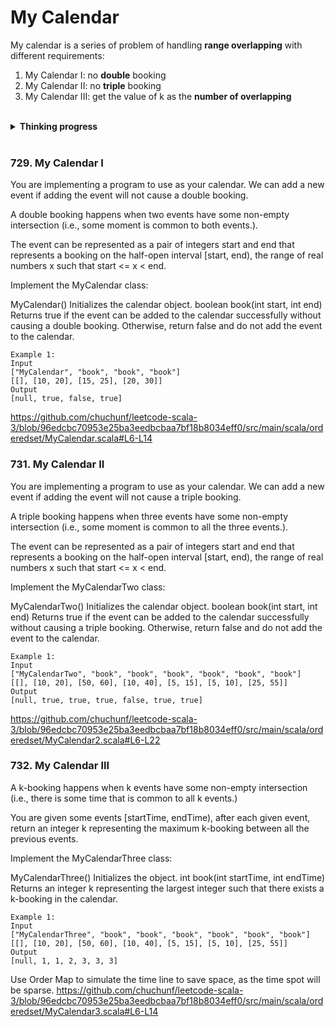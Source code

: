 # My Calendar
My calendar is a series of problem of handling **range overlapping** with different requirements:
1. My Calendar I: no **double** booking
2. My Calendar II: no **triple** booking
3. My Calendar III: get the value of k as the **number of overlapping** 

<br>
<details>
<summary><b>Thinking progress</b></summary>

For two entries to overlap, at least one end of one entry must be within the other entry. 
So the problem is to find out if a number (begin or end of one entry) is smaller than the end and bigger than the begin of another entry.
1. An array or list could be used to store the begin and end, but the complexity will be O(n)
2. A hashmap provide O(1) look up but, map is not ordered, we have to loop all entries to find out if there is an overlap
3. A **sorted set/map** is ideal in this situation, it provides functions such as  minBefore, maxAfter in O(log(n))

Tip: **use the start as key and end as value**, so we can get both ends in a single call.

For **My calendar II**, we can use the same idea to store the start as key and end as value, 
however, we need to the same check twice as double booking is now allowed.

**My calendar III** is a more general case, which is to find the number of overlapping
1. We could continue use the same idea, however, we will have to iterate each entry against all entries to find out the max
2. We could use an array with the size of max end, uses the index as day and value as number of overlaps, a single pass will get all max. However it will result lots of empty space.
3. So again an ordered map is the ideal data structure, it provides the fast lookup and min space requirement,
4. Most importantly, the ordered map **keeps the order of begin and end** 

Hence, we could use the start and end as key and the number of overlaps as value, 
1. A single pass of all entries, for start, we add 1 and for end we deduct 1
2. Keep a running max and compare with current overlap for each entry
</details>
<br>

### 729. My Calendar I
You are implementing a program to use as your calendar. We can add a new event if adding the event will not cause a double booking.

A double booking happens when two events have some non-empty intersection (i.e., some moment is common to both events.).

The event can be represented as a pair of integers start and end that represents a booking on the half-open interval [start, end), the range of real numbers x such that start <= x < end.

Implement the MyCalendar class:

MyCalendar() Initializes the calendar object.
boolean book(int start, int end) Returns true if the event can be added to the calendar successfully without causing a double booking. Otherwise, return false and do not add the event to the calendar.

```
Example 1:
Input
["MyCalendar", "book", "book", "book"]
[[], [10, 20], [15, 25], [20, 30]]
Output
[null, true, false, true]
```
https://github.com/chuchunf/leetcode-scala-3/blob/96edcbc70953e25ba3eedbcbaa7bf18b8034eff0/src/main/scala/orderedset/MyCalendar.scala#L6-L14

### 731. My Calendar II
You are implementing a program to use as your calendar. We can add a new event if adding the event will not cause a triple booking.

A triple booking happens when three events have some non-empty intersection (i.e., some moment is common to all the three events.).

The event can be represented as a pair of integers start and end that represents a booking on the half-open interval [start, end), the range of real numbers x such that start <= x < end.

Implement the MyCalendarTwo class:

MyCalendarTwo() Initializes the calendar object.
boolean book(int start, int end) Returns true if the event can be added to the calendar successfully without causing a triple booking. Otherwise, return false and do not add the event to the calendar.
```
Example 1:
Input
["MyCalendarTwo", "book", "book", "book", "book", "book", "book"]
[[], [10, 20], [50, 60], [10, 40], [5, 15], [5, 10], [25, 55]]
Output
[null, true, true, true, false, true, true]
```
https://github.com/chuchunf/leetcode-scala-3/blob/96edcbc70953e25ba3eedbcbaa7bf18b8034eff0/src/main/scala/orderedset/MyCalendar2.scala#L6-L22

### 732. My Calendar III
A k-booking happens when k events have some non-empty intersection (i.e., there is some time that is common to all k events.)

You are given some events [startTime, endTime), after each given event, return an integer k representing the maximum k-booking between all the previous events.

Implement the MyCalendarThree class:

MyCalendarThree() Initializes the object.
int book(int startTime, int endTime) Returns an integer k representing the largest integer such that there exists a k-booking in the calendar.
```
Example 1:
Input
["MyCalendarThree", "book", "book", "book", "book", "book", "book"]
[[], [10, 20], [50, 60], [10, 40], [5, 15], [5, 10], [25, 55]]
Output
[null, 1, 1, 2, 3, 3, 3]
```
Use Order Map to simulate the time line to save space, as the time spot will be sparse.
https://github.com/chuchunf/leetcode-scala-3/blob/96edcbc70953e25ba3eedbcbaa7bf18b8034eff0/src/main/scala/orderedset/MyCalendar3.scala#L6-L14

